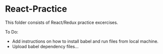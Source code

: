 # React-Practice

This folder consists of React/Redux practice excercises. 

To Do:
- Add instructions on how to install babel and run files from local machine. 
- Upload babel dependency files... 

